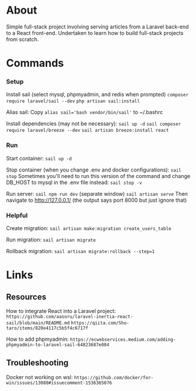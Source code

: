 # About
Simple full-stack project involving serving articles from a Laravel back-end to a React front-end. Undertaken to learn how to build full-stack projects from scratch.

# Commands

### Setup
Install sail (select mysql, phpmyadmin, and redis when prompted)
`composer require laravel/sail --dev`
`php artisan sail:install`

Alias sail:
Copy `alias sail='bash vendor/bin/sail'` to ~/.bashrc

Install dependencies (may not be necessary):
`sail up -d`
`sail composer require laravel/breeze --dev`
`sail artisan breeze:install react`

### Run
Start container:
`sail up -d`

Stop container (when you change .env and docker configurations):
`sail stop`
Sometimes you'll need to run this version of the command and change DB_HOST to mysql in the .env file instead:
`sail stop -v`

Run server:
`sail npm run dev`
(separate window)
`sail artisan serve`
Then navigate to http://127.0.0.1/ (the output says port 8000 but just ignore that)

### Helpful
Create migration:
`sail artisan make:migration create_users_table`

Run migration:
`sail artisan migrate`

Rollback migration:
`sail artisan migrate:rollback --step=1`

# Links

## Resources
How to integrate React into a Laravel project:
`https://github.com/aasoru/laravel-inertia-react-sail/blob/main/README.md`
`https://qiita.com/Sho-taro/items/820e4117c5b5f4c6717f`

How to add phpmyadmin:
`https://ecwebservices.medium.com/adding-phpmyadmin-to-laravel-sail-64823687e084`

## Troubleshooting
Docker not working on wsl:
`https://github.com/docker/for-win/issues/13088#issuecomment-1536365076`